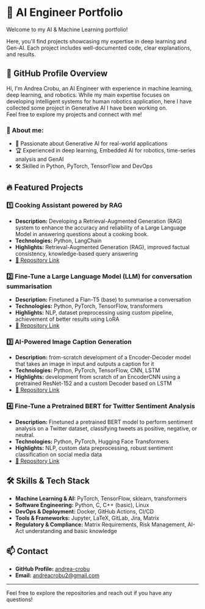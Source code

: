 # 🚀 AI Engineer Portfolio

Welcome to my AI & Machine Learning portfolio! 

Here, you'll find projects showcasing my expertise in deep learning and Gen-AI. Each project includes well-documented code, clear explanations, and results.

## 📌 GitHub Profile Overview
Hi, I'm Andrea Crobu, an AI Engineer with experience in machine learning, deep learning, and robotics. 
While my main expertise focuses on developing intelligent systems for human robotics application, here I have collected some project in Generative AI I have been working on. \
Feel free to explore my projects and connect with me!

### 🌟 About me:
- 🚀 Passionate about Generative AI for real-world applications
- 🏆 Experienced in deep learning, Embedded AI for robotics, time-series analysis and GenAI
- 🛠️ Skilled in Python, PyTorch, TensorFlow and DevOps

## 🔥 Featured Projects

### **1️⃣ Cooking Assistant powered by RAG**
- **Description:** Developing a Retrieval-Augmented Generation (RAG) system to enhance the accuracy and reliability of a Large Language Model in answering questions about a cooking book.
- **Technologies:** Python, LangChain
- **Highlights:** Retrieval-Augmented Generation (RAG), improved factual consistency, knowledge-based query answering
- [🔗 Repository Link](https://github.com/andrea-crobu/Cooking-Assistant-powered-by-RAG)
  
### **2️⃣ Fine-Tune a Large Language Model (LLM) for conversation summarisation**
- **Description:** Finetuned a Flan-T5 (base) to summarise a conversation
- **Technologies:** Python, PyTorch, TensorFlow, transformers
- **Highlights:** NLP, dataset preprocessing using custom pipeline, achievement of better results using LoRA
- [🔗 Repository Link](https://github.com/andrea-crobu/Fine-Tune-a-Large-Language-Model-LLM-for-conversation-summarisation)

### **3️⃣ AI-Powered Image Caption Generation**
- **Description:** from-scratch development of a Encoder-Decoder model that takes an image in input and outputs a caption for it
- **Technologies:** Python, PyTorch, TensorFlow, CNN, LSTM
- **Highlights:** development from scratch of an EncoderCNN using a pretrained ResNet-152 and a custom Decoder based on LSTM
- [🔗 Repository Link](https://github.com/andrea-crobu/AI-Powered-Image-Caption-Generation)

### **4️⃣ Fine-Tune a Pretrained BERT for Twitter Sentiment Analysis**
- **Description:** Finetuned a pretrained BERT model to perform sentiment analysis on a Twitter dataset, classifying tweets as positive, negative, or neutral.
- **Technologies:** Python, PyTorch, Hugging Face Transformers
- **Highlights:** NLP, custom data preprocessing, robust sentiment classification on social media data
- [🔗 Repository Link](https://github.com/andrea-crobu/Sentiment-analysis-using-BERT)



## 🛠️ Skills & Tech Stack
- **Machine Learning & AI:** PyTorch, TensorFlow, sklearn, transformers
- **Software Engineering:** Python, C, C++ (basic), Linux
- **DevOps & Deployment:** Docker, GitHub Actions, CI/CD
- **Tools & Frameworks:** Jupyter, LaTeX, GitLab, Jira, Matrix
- **Regulatory & Compliance:** Matrix Requirements, Risk Management, AI-Act understanding and basic knowledge

## 📫 Contact
- **GitHub Profile:** [andrea-crobu](https://github.com/andrea-crobu)
- **Email:** andreacrobu2@gmail.com

---

Feel free to explore the repositories and reach out if you have any questions!

